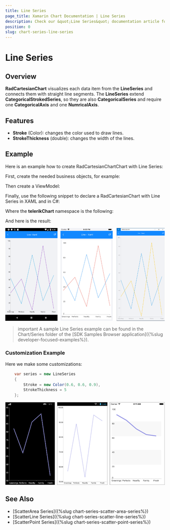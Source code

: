 ```yaml
---
title: Line Series
page_title: Xamarin Chart Documentation | Line Series
description: Check our &quot;Line Series&quot; documentation article for Telerik Chart for Xamarin control.
position: 0
slug: chart-series-line-series
---
```


# Line Series

## Overview

**RadCartesianChart** visualizes each data item from the **LineSeries** and connects them with straight line segments. The **LineSeries** extend **CategoricalStrokedSeries**, so they are also **CategoricalSeries** and require one **CategoricalAxis** and one **NumricalAxis**.

## Features

- **Stroke** (Color): changes the color used to draw lines.
- **StrokeThickness** (double): changes the width of the lines.

## Example

Here is an example how to create RadCartesianChartChart with Line Series:

First, create the needed business objects, for example:

<snippet id='categorical-data-model'/>

Then create a ViewModel:

<snippet id='chart-series-series-categorical-view-model'/>

Finally, use the following snippet to declare a RadCartesianChart with Line Series in XAML and in C#:

<snippet id='chart-series-line-xaml'/>
<snippet id='chart-series-line-csharp'/>

Where the **telerikChart** namespace is the following:

<snippet id='xmlns-telerikchart'/>
<snippet id='ns-telerikchart'/>

And here is the result:

![Basic LineSeries](images/cartesian-line-series-basic-example.png)

>important A sample Line Series example can be found in the Chart/Series folder of the [SDK Samples Browser application]({%slug developer-focused-examples%}).

### Customization Example
Here we make some customizations:
```C#
	var series = new LineSeries 
	{ 
		Stroke = new Color(0.6, 0.6, 0.9),
		StrokeThickness = 5 
	};
```
![Customized LineSeries](images/cartesian-line-series-customization-example.png)

## See Also

- [ScatterArea Series]({%slug chart-series-scatter-area-series%})
- [ScatterLine Series]({%slug chart-series-scatter-line-series%})
- [ScatterPoint Series]({%slug chart-series-scatter-point-series%})